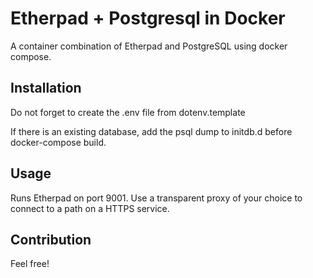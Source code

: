# Etherpad + Postgresql in Docker

A container combination of Etherpad and PostgreSQL using docker compose.

## Installation

Do not forget to create the .env file from dotenv.template

If there is an existing database, add the psql dump to initdb.d before docker-compose build.

## Usage

Runs Etherpad on port 9001. Use a transparent proxy of your choice to connect to a path on a HTTPS service.

## Contribution

Feel free!
